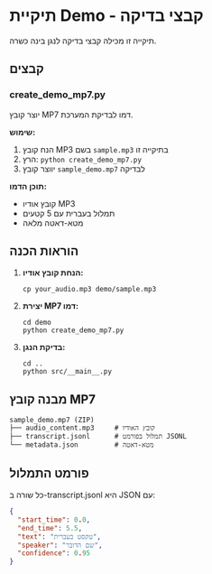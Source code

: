 # תיקיית Demo - קבצי בדיקה

תיקייה זו מכילה קבצי בדיקה לנגן בינה כשרה.

## קבצים

### create_demo_mp7.py
יוצר קובץ MP7 דמו לבדיקת המערכת.

**שימוש:**
1. הנח קובץ MP3 בשם `sample.mp3` בתיקייה זו
2. הרץ: `python create_demo_mp7.py`
3. יווצר קובץ `sample_demo.mp7` לבדיקה

**תוכן הדמו:**
- קובץ אודיו MP3
- תמלול בעברית עם 5 קטעים
- מטא-דאטה מלאה

## הוראות הכנה

1. **הנחת קובץ אודיו:**
   ```
   cp your_audio.mp3 demo/sample.mp3
   ```

2. **יצירת MP7 דמו:**
   ```
   cd demo
   python create_demo_mp7.py
   ```

3. **בדיקת הנגן:**
   ```
   cd ..
   python src/__main__.py
   ```

## מבנה קובץ MP7

```
sample_demo.mp7 (ZIP)
├── audio_content.mp3     # קובץ האודיו
├── transcript.jsonl      # תמלול בפורמט JSONL
└── metadata.json         # מטא-דאטה
```

## פורמט התמלול

כל שורה ב-transcript.jsonl היא JSON עם:
```json
{
  "start_time": 0.0,
  "end_time": 5.5,
  "text": "טקסט בעברית",
  "speaker": "שם הדובר",
  "confidence": 0.95
}
```